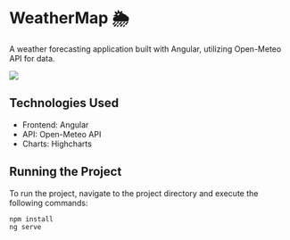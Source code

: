 # WeatherMap 🌦
A weather forecasting application built with Angular, utilizing Open-Meteo API for data.

[<img src="[windows_console.png](https://github.com/user-attachments/assets/0279308a-ef43-4ea1-a833-602d749087ac)">]([https://docs.microsoft.com/en-us/windows/console/setconsolemode](https://romainchanteloup.github.io/WeatherMap/))


## Technologies Used
* Frontend: Angular
* API: Open-Meteo API
* Charts: Highcharts

## Running the Project
To run the project, navigate to the project directory and execute the following commands:
```bash
npm install
ng serve
```
